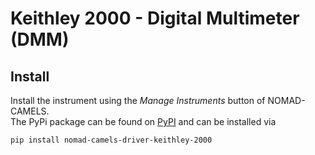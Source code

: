 # Keithley 2000 - Digital Multimeter (DMM)

## Install
Install the instrument using the _Manage Instruments_ button of NOMAD-CAMELS.\
The PyPi package can be found on [PyPI](https://pypi.org/project/nomad-camels-driver-keithley-2000/) and can be installed via 

```powershell
pip install nomad-camels-driver-keithley-2000
```
